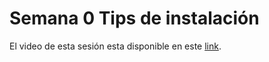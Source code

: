 # Semana 0 Tips de instalación


El video de esta sesión esta disponible en este [link](https://youtu.be/TnC03M-3dGs).
